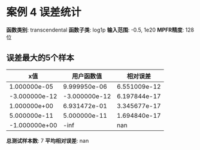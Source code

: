 # 案例 4 误差统计

**函数类别**: transcendental
**函数子类**: log1p
**输入范围**: -0.5, 1e20
**MPFR精度**: 128 位

## 误差最大的5个样本

| x值 | 用户函数值 | 相对误差 |
|-----|-----------|----------|
| 1.000000e-05 | 9.999950e-06 | 6.551009e-12 |
| -3.000000e-12 | -3.000000e-12 | 6.197844e-17 |
| 1.000000e+00 | 6.931472e-01 | 3.345677e-17 |
| 5.000000e-11 | 5.000000e-11 | 1.694840e-17 |
| -1.000000e+00 | -inf | nan |

**总测试样本数**: 7
**平均相对误差**: nan
